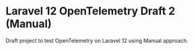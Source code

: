 # Laravel 12 OpenTelemetry Draft 2 (Manual)

Draft project to test OpenTelemetry on Laravel 12 using Manual approach.
